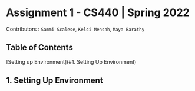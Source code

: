 # Assignment 1 - CS440 | Spring 2022
Contributors : `Sammi Scalese`, `Kelci Mensah`, `Maya Barathy`

## Table of Contents
[Setting up Environment](#1. Setting Up Environment)
## 1. Setting Up Environment

